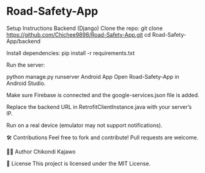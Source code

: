 # Road-Safety-App

 Setup Instructions
Backend (Django)
Clone the repo:
git clone https://github.com/Chichee9898/Road-Safety-App.git
cd Road-Safety-App/backend


Install dependencies:
pip install -r requirements.txt


Run the server:

python manage.py runserver
Android App
Open Road-Safety-App in Android Studio.

Make sure Firebase is connected and the google-services.json file is added.

Replace the backend URL in RetrofitClientInstance.java with your server’s IP.

Run on a real device (emulator may not support notifications).

🛠️ Contributions
Feel free to fork and contribute! Pull requests are welcome.

🧑‍💻 Author
Chikondi Kajawo

📄 License
This project is licensed under the MIT License.
